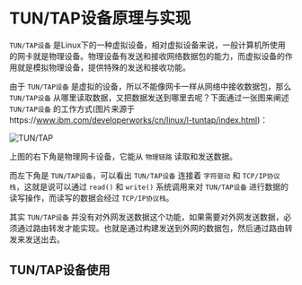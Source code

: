 # TUN/TAP设备原理与实现

`TUN/TAP设备` 是Linux下的一种虚拟设备，相对虚拟设备来说，一般计算机所使用的网卡就是物理设备。物理设备有发送和接收网络数据包的能力，而虚拟设备的作用就是模拟物理设备，提供特殊的发送和接收功能。

由于 `TUN/TAP设备` 是虚拟的设备，所以不能像网卡一样从网络中接收数据包，那么 `TUN/TAP设备` 从哪里读取数据，又把数据发送到哪里去呢？下面通过一张图来阐述 `TUN/TAP设备` 的工作方式(图片来源于https://www.ibm.com/developerworks/cn/linux/l-tuntap/index.html)：

![TUN/TAP](C:\books\my-new-book\images\books\tun_tap.jpg)

上图的右下角是物理网卡设备，它能从 `物理链路` 读取和发送数据。

而左下角是 `TUN/TAP设备`，可以看出 `TUN/TAP设备` 连接着 `字符驱动` 和 `TCP/IP协议栈`，这就是说可以通过 `read()` 和 `write()` 系统调用来对 `TUN/TAP设备` 进行数据的读写操作，而读写的数据会经过 `TCP/IP协议栈`。

其实 `TUN/TAP设备` 并没有对外网发送数据这个功能，如果需要对外网发送数据，必须通过路由转发才能实现。也就是通过构建发送到外网的数据包，然后通过路由转发来发送出去。

## TUN/TAP设备使用

